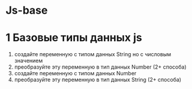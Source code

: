 # Js-base

# 1 Базовые типы данных js
1) создайте переменную с типом данных String но с числовым значением
2) преобразуйте эту переменную в тип данных Number (2+ способа)
3) создайте переменную с типом данных Number
4) преобразуйте эту переменную в тип данных String (2+ способа)



